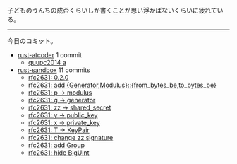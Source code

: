 子どものうんちの成否くらいしか書くことが思い浮かばないくらいに疲れている。

---

今日のコミット。

- [rust-atcoder](https://github.com/bouzuya/rust-atcoder) 1 commit
  - [quupc2014 a](https://github.com/bouzuya/rust-atcoder/commit/c94ef539def4992e5fdcb1e9a4a5c9e0334ece93)
- [rust-sandbox](https://github.com/bouzuya/rust-sandbox) 11 commits
  - [rfc2631: 0.2.0](https://github.com/bouzuya/rust-sandbox/commit/347e45d0dcb40442183939107de8e3dceedac135)
  - [rfc2631: add {Generator,Modulus}::{from_bytes_be,to_bytes_be}](https://github.com/bouzuya/rust-sandbox/commit/035eb6d1b8d881fc7c45152b16482060bac3490d)
  - [rfc2631: p -> modulus](https://github.com/bouzuya/rust-sandbox/commit/bb26564c6de58d985ea8a58e2e17bfb2cc8aa588)
  - [rfc2631: g -> generator](https://github.com/bouzuya/rust-sandbox/commit/455ae55293dd698d9f4ff6e5a669d526b7f688a2)
  - [rfc2631: zz -> shared_secret](https://github.com/bouzuya/rust-sandbox/commit/ff6ccac6be412443134692337217951a2b3c514b)
  - [rfc2631: y -> public_key](https://github.com/bouzuya/rust-sandbox/commit/936570a7a9b89cb423aa1cef3142cfcc0ecf75b2)
  - [rfc2631: x -> private_key](https://github.com/bouzuya/rust-sandbox/commit/cc7b30a1713c9fa115fab4d5a4de6969c99c61e7)
  - [rfc2631: T -> KeyPair](https://github.com/bouzuya/rust-sandbox/commit/fd8da3e7ff1ab8688f3b4fc32982cbef46ee9ee1)
  - [rfc2631: change zz signature](https://github.com/bouzuya/rust-sandbox/commit/fc38c80ea8da84f8159fd98761cfa148cd8d5a40)
  - [rfc2631: add Group](https://github.com/bouzuya/rust-sandbox/commit/f91d3a5116b6ebfb274166ee3309ab675b4fde25)
  - [rfc2631: hide BigUint](https://github.com/bouzuya/rust-sandbox/commit/469eb14c8f39a8d9437446420f7f70612eb0239b)
